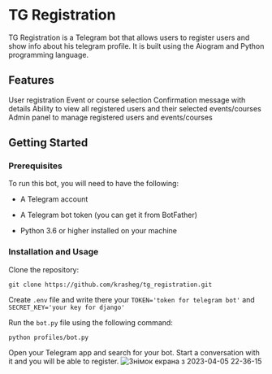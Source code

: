 # TG Registration
TG Registration is a Telegram bot that allows users to register users and show info about his telegram profile. It is built using the Aiogram and Python programming language.


## Features
User registration
Event or course selection
Confirmation message with details
Ability to view all registered users and their selected events/courses
Admin panel to manage registered users and events/courses
## Getting Started
### Prerequisites
To run this bot, you will need to have the following:

- A Telegram account
- A Telegram bot token (you can get it from BotFather)

- Python 3.6 or higher installed on your machine

### Installation and Usage
Clone the repository:

`git clone https://github.com/krasheg/tg_registration.git`

Create `.env` file and write there your `TOKEN='token for telegram bot'` and `SECRET_KEY='your key for django'`

Run the `bot.py` file using the following command:

`python profiles/bot.py`

Open your Telegram app and search for your bot. Start a conversation with it and you will be able to register.
![Знімок екрана з 2023-04-05 22-36-15](https://user-images.githubusercontent.com/53523520/230211987-a6e4465e-524e-4674-ad81-e2bd4fc75aca.png)

